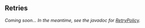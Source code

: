 ## Retries

*Coming soon... In the meantime, see the javadoc for [RetryPolicy].*


[RetryPolicy]: http://docs.datastax.com/en/drivers/java/3.0/com/datastax/driver/core/policies/RetryPolicy.html